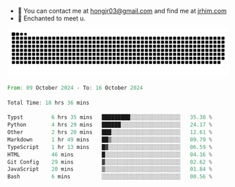 - 📧 You can contact me at hongjr03@gmail.com and find me at [jrhim.com](https://jrhim.com/)
- 💜 Enchanted to meet u.

![snake_animation](https://raw.githubusercontent.com/hongjr03/hongjr03/output/github-contribution-grid-snake.svg)

<!--START_SECTION:waka-->

```rust
From: 09 October 2024 - To: 16 October 2024

Total Time: 18 hrs 36 mins

Typst         6 hrs 35 mins   █████████░░░░░░░░░░░░░░░░   35.38 %
Python        4 hrs 29 mins   ██████░░░░░░░░░░░░░░░░░░░   24.17 %
Other         2 hrs 20 mins   ███░░░░░░░░░░░░░░░░░░░░░░   12.61 %
Markdown      1 hr 49 mins    ██▒░░░░░░░░░░░░░░░░░░░░░░   09.79 %
TypeScript    1 hr 13 mins    █▓░░░░░░░░░░░░░░░░░░░░░░░   06.59 %
HTML          46 mins         █░░░░░░░░░░░░░░░░░░░░░░░░   04.16 %
Git Config    29 mins         ▓░░░░░░░░░░░░░░░░░░░░░░░░   02.62 %
JavaScript    20 mins         ▒░░░░░░░░░░░░░░░░░░░░░░░░   01.84 %
Bash          6 mins          ░░░░░░░░░░░░░░░░░░░░░░░░░   00.56 %
```

<!--END_SECTION:waka-->
